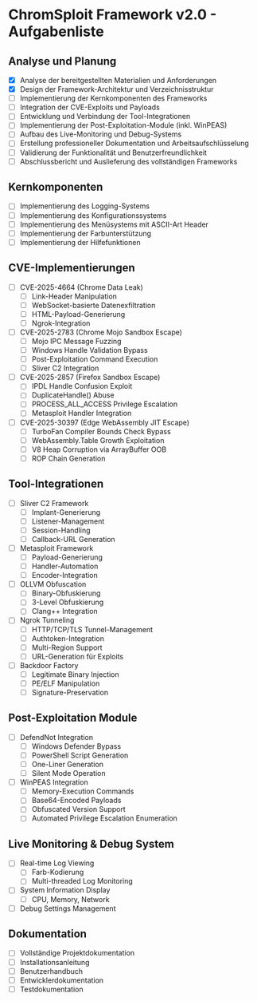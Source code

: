 # ChromSploit Framework v2.0 - Aufgabenliste

## Analyse und Planung
- [x] Analyse der bereitgestellten Materialien und Anforderungen
- [x] Design der Framework-Architektur und Verzeichnisstruktur
- [ ] Implementierung der Kernkomponenten des Frameworks
- [ ] Integration der CVE-Exploits und Payloads
- [ ] Entwicklung und Verbindung der Tool-Integrationen
- [ ] Implementierung der Post-Exploitation-Module (inkl. WinPEAS)
- [ ] Aufbau des Live-Monitoring und Debug-Systems
- [ ] Erstellung professioneller Dokumentation und Arbeitsaufschlüsselung
- [ ] Validierung der Funktionalität und Benutzerfreundlichkeit
- [ ] Abschlussbericht und Auslieferung des vollständigen Frameworks

## Kernkomponenten
- [ ] Implementierung des Logging-Systems
- [ ] Implementierung des Konfigurationssystems
- [ ] Implementierung des Menüsystems mit ASCII-Art Header
- [ ] Implementierung der Farbunterstützung
- [ ] Implementierung der Hilfefunktionen

## CVE-Implementierungen
- [ ] CVE-2025-4664 (Chrome Data Leak)
  - [ ] Link-Header Manipulation
  - [ ] WebSocket-basierte Datenexfiltration
  - [ ] HTML-Payload-Generierung
  - [ ] Ngrok-Integration
- [ ] CVE-2025-2783 (Chrome Mojo Sandbox Escape)
  - [ ] Mojo IPC Message Fuzzing
  - [ ] Windows Handle Validation Bypass
  - [ ] Post-Exploitation Command Execution
  - [ ] Sliver C2 Integration
- [ ] CVE-2025-2857 (Firefox Sandbox Escape)
  - [ ] IPDL Handle Confusion Exploit
  - [ ] DuplicateHandle() Abuse
  - [ ] PROCESS_ALL_ACCESS Privilege Escalation
  - [ ] Metasploit Handler Integration
- [ ] CVE-2025-30397 (Edge WebAssembly JIT Escape)
  - [ ] TurboFan Compiler Bounds Check Bypass
  - [ ] WebAssembly.Table Growth Exploitation
  - [ ] V8 Heap Corruption via ArrayBuffer OOB
  - [ ] ROP Chain Generation

## Tool-Integrationen
- [ ] Sliver C2 Framework
  - [ ] Implant-Generierung
  - [ ] Listener-Management
  - [ ] Session-Handling
  - [ ] Callback-URL Generation
- [ ] Metasploit Framework
  - [ ] Payload-Generierung
  - [ ] Handler-Automation
  - [ ] Encoder-Integration
- [ ] OLLVM Obfuscation
  - [ ] Binary-Obfuskierung
  - [ ] 3-Level Obfuskierung
  - [ ] Clang++ Integration
- [ ] Ngrok Tunneling
  - [ ] HTTP/TCP/TLS Tunnel-Management
  - [ ] Authtoken-Integration
  - [ ] Multi-Region Support
  - [ ] URL-Generation für Exploits
- [ ] Backdoor Factory
  - [ ] Legitimate Binary Injection
  - [ ] PE/ELF Manipulation
  - [ ] Signature-Preservation

## Post-Exploitation Module
- [ ] DefendNot Integration
  - [ ] Windows Defender Bypass
  - [ ] PowerShell Script Generation
  - [ ] One-Liner Generation
  - [ ] Silent Mode Operation
- [ ] WinPEAS Integration
  - [ ] Memory-Execution Commands
  - [ ] Base64-Encoded Payloads
  - [ ] Obfuscated Version Support
  - [ ] Automated Privilege Escalation Enumeration

## Live Monitoring & Debug System
- [ ] Real-time Log Viewing
  - [ ] Farb-Kodierung
  - [ ] Multi-threaded Log Monitoring
- [ ] System Information Display
  - [ ] CPU, Memory, Network
- [ ] Debug Settings Management

## Dokumentation
- [ ] Vollständige Projektdokumentation
- [ ] Installationsanleitung
- [ ] Benutzerhandbuch
- [ ] Entwicklerdokumentation
- [ ] Testdokumentation
